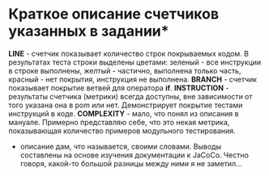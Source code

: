 # Краткое описание счетчиков указанных в задании*

**LINE** - счетчик показывает количество строк покрываемых кодом. В результатах теста строки выделены цветами: зеленый - все инструкции в строке выполнены, желтый - частично, выполнена только часть, красный - нет покрытия, инструкция не выполнена.
**BRANCH** - счетчик показывает покрытие ветвей для оператора **if**.
**INSTRUCTION** - результаты счетчика (метрики) всегда доступны, вне зависимости от того указана она в pom или нет. Демонстрирует покрытие тестами инструкций в коде.
**COMPLEXITY** - мало, что понял из описания в мануале. Примерно представляю себе, что это некая метрика, показывающая количество примеров модульного тестирования. 

* описание дам, что называется, своими словами. Выводы составлены на основе изучения документации к JaCoCo. Честно говоря, какой-то большой разницы между ними я не заметил...